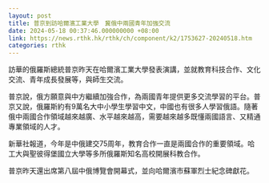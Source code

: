 ```yaml
---
layout: post
title: 普京到訪哈爾濱工業大學　冀俄中兩國青年加強交流
date: 2024-05-18 00:37:46.000000000 +08:00
link: https://news.rthk.hk/rthk/ch/component/k2/1753627-20240518.htm
categories: rthk
---
```


訪華的俄羅斯總統普京昨天在哈爾濱工業大學發表演講，並就教育科技合作、文化交流、青年成長發展等，與師生交流。

普京說，俄方願意與中方繼續加強合作，為兩國青年提供更多交流學習的平台。普京又說，俄羅斯約有9萬名大中小學生學習中文，中國也有很多人學習俄語。隨著俄中兩國合作領域越來越廣、水平越來越高，需要越來越多既懂兩國語言、又精通專業領域的人才。

新華社報道，今年是中俄建交75周年，教育合作一直是兩國合作的重要領域。哈工大與聖彼得堡國立大學等多所俄羅斯知名高校開展科教合作。

普京昨天還出席第八屆中俄博覽會開幕式，並向哈爾濱市蘇軍烈士紀念碑獻花。
